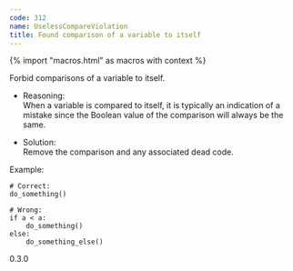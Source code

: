 ```yaml
---
code: 312
name: UselessCompareViolation
title: Found comparison of a variable to itself
---
```


{% import "macros.html" as macros with context %}

Forbid comparisons of a variable to itself.

  - Reasoning:  
    When a variable is compared to itself, it is typically an indication
    of a mistake since the Boolean value of the comparison will always
    be the same.

  - Solution:  
    Remove the comparison and any associated dead code.

Example:

    # Correct:
    do_something()
    
    # Wrong:
    if a < a:
        do_something()
    else:
        do_something_else()

<div class="versionadded">

0.3.0

</div>